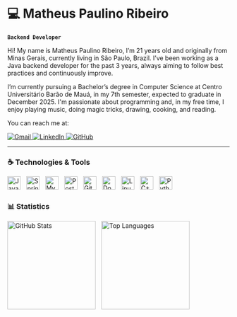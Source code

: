# 💻 Matheus Paulino Ribeiro

**`Backend Developer`**

Hi! My name is Matheus Paulino Ribeiro, I’m 21 years old and originally from Minas Gerais, currently living in São Paulo, Brazil. I’ve been working as a Java backend developer for the past 3 years, always aiming to follow best practices and continuously improve.

I’m currently pursuing a Bachelor’s degree in Computer Science at Centro Universitário Barão de Mauá, in my 7th semester, expected to graduate in December 2025. I'm passionate about programming and, in my free time, I enjoy playing music, doing magic tricks, drawing, cooking, and reading.

You can reach me at:

<p align="left">
  <a href="mailto:mathpaulinor@gmail.com" target="_blank">
    <img 
      src="https://img.shields.io/badge/Gmail-D14836?style=for-the-badge&logo=gmail&logoColor=white" 
      alt="Gmail"
    />
  </a>
  <a href="https://www.linkedin.com/in/matheus-paulino-ribeiro/" target="_blank">
    <img 
      src="https://img.shields.io/badge/LinkedIn-0A66C2?style=for-the-badge&logo=linkedin&logoColor=white" 
      alt="LinkedIn"
    />
  </a>
    <a href="https://github.com/matheuspribeiro" target="_blank">
    <img 
      src="https://img.shields.io/badge/GitHub-181717?style=for-the-badge&logo=github&logoColor=white" 
      alt="GitHub"
    />
  </a>
</p>

---

### ☕ Technologies & Tools

<img 
    align="left" 
    alt="Java" 
    title="Java" 
    width="30px" 
    style="padding-right: 10px;" 
    src="https://cdn.jsdelivr.net/gh/devicons/devicon@latest/icons/java/java-original.svg"
/>
<img 
    align="left" 
    alt="Spring Boot" 
    title="Spring Boot" 
    width="30px" 
    style="padding-right: 10px;" 
    src="https://cdn.jsdelivr.net/gh/devicons/devicon@latest/icons/spring/spring-original.svg"
/>
<img 
    align="left" 
    alt="MySQL" 
    title="MySQL" 
    width="30px" 
    style="padding-right: 10px;" 
    src="https://cdn.jsdelivr.net/gh/devicons/devicon@latest/icons/mysql/mysql-original.svg"
/>
<img 
    align="left" 
    alt="PostgreSQL" 
    title="PostgreSQL" 
    width="30px" 
    style="padding-right: 10px;" 
    src="https://cdn.jsdelivr.net/gh/devicons/devicon@latest/icons/postgresql/postgresql-original.svg"
/>
<img 
    align="left" 
    alt="Git" 
    title="Git" 
    width="30px" 
    style="padding-right: 10px;" 
    src="https://cdn.jsdelivr.net/gh/devicons/devicon@latest/icons/git/git-original.svg"
/>
<img 
    align="left" 
    alt="Docker" 
    title="Docker" 
    width="30px" 
    style="padding-right: 10px;" 
    src="https://cdn.jsdelivr.net/gh/devicons/devicon@latest/icons/docker/docker-original.svg"
/>
<img 
    align="left" 
    alt="Linux" 
    title="Linux" 
    width="30px" 
    style="padding-right: 10px;" 
    src="https://cdn.jsdelivr.net/gh/devicons/devicon@latest/icons/linux/linux-original.svg"
/>
<img 
    align="left" 
    alt="C++" 
    title="C++" 
    width="30px" 
    style="padding-right: 10px;" 
    src="https://cdn.jsdelivr.net/gh/devicons/devicon@latest/icons/cplusplus/cplusplus-original.svg"
/>
<img 
    align="left" 
    alt="Python" 
    title="Python" 
    width="30px" 
    style="padding-right: 10px;" 
    src="https://cdn.jsdelivr.net/gh/devicons/devicon@latest/icons/python/python-original.svg"
/>

<br/>
<br/>

### 📊 Statistics

<p>

  <img 
    align="left"
    alt="GitHub Stats" 
    height="200"
    style="padding-right: 10px"
    src="https://github-readme-stats.vercel.app/api?username=Matheus2237&show_icons=true&theme=tokyonight&include_all_commits=true" 
  />

  <img 
    alt="Top Languages" 
    height="200" 
    src="https://github-readme-stats.vercel.app/api/top-langs/?username=Matheus2237&theme=tokyonight&custom_title=Top%20Languages" 
  />

</p>
